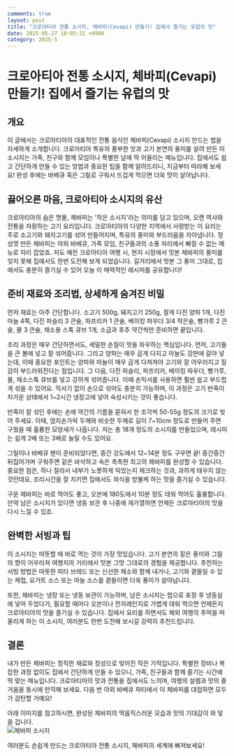 ```yaml
---
comments: true
layout: post
title: "크로아티아 전통 소시지, 체바피(Cevapi) 만들기! 집에서 즐기는 유럽의 맛"
date: 2025-05-27 10:05:31 +0900
category: 2025-5
---
```


# 크로아티아 전통 소시지, 체바피(Cevapi) 만들기! 집에서 즐기는 유럽의 맛

## 개요
이 글에서는 크로아티아의 대표적인 전통 음식인 체바피(Cevapi) 소시지 만드는 법을 자세하게 소개합니다. 크로아티아 특유의 풍부한 맛과 고기 본연의 풍미를 살려 만든 이 소시지는 가족, 친구와 함께 모임이나 특별한 날에 딱 어울리는 메뉴입니다. 집에서도 쉽고 간단하게 만들 수 있는 방법과 중요한 팁을 함께 알려드리니, 지금부터 따라해 보세요! 완성 후에는 바베큐 혹은 그릴로 구워서 뜨겁게 먹으면 더욱 맛이 살아납니다.

## 끓어오른 마음, 크로아티아 소시지의 유산
크로아티아의 숨은 명물, 체바피는 '작은 소시지'라는 의미를 담고 있으며, 오랜 역사와 전통을 자랑하는 고기 요리입니다. 크로아티아의 다양한 지역에서 사랑받는 이 요리는 주로 소고기와 돼지고기를 섞어 만들어지며, 특유의 풍미와 부드러움을 자아냅니다. 정성껏 만든 체바피는 야외 바베큐, 가족 모임, 친구들과의 소풍 자리에서 빠질 수 없는 메뉴로 자리 잡았죠. 저도 예전 크로아티아 여행 시, 현지 시장에서 맛본 체바피의 풍미를 잊지 못해 집에서도 한번 도전해 보게 되었습니다. 길거리에서 맛본 그 풍미 그대로, 집에서도 충분히 즐기실 수 있어 오늘 이 매력적인 레시피를 공유합니다!

## 준비 재료와 조리법, 상세하게 숨겨진 비밀
먼저 재료는 아주 간단합니다. 소고기 500g, 돼지고기 250g, 잘게 다진 양파 1개, 다진 마늘 4쪽, 다진 파슬리 3 큰술, 파프리카 1 큰술, 베이킹 파우더 3/4 작은술, 빵가루 2 큰술, 물 3 큰술, 채소용 스톡 큐브 1개, 소금과 후추 약간씩만 준비하면 끝입니다. 

조리 과정은 매우 간단하면서도, 세밀한 손질이 맛을 좌우하는 핵심입니다. 먼저, 고기들을 큰 볼에 넣고 잘 섞어줍니다. 그리고 양파는 매우 곱게 다지고 마늘도 강판에 갈아 넣는데, 이때 중요한 포인트는 양파와 마늘이 매우 곱게 다져져야 고기와 잘 어우러지고 질감이 부드러워진다는 점입니다. 그 다음, 다진 파슬리, 파프리카, 베이킹 파우더, 빵가루, 물, 채소스톡 큐브를 넣고 강하게 섞어줍니다. 이때 손믹서를 사용하면 훨씬 쉽고 부드럽게 섞을 수 있어요. 믹서기 없이 손으로 섞어도 충분히 가능하며, 이 과정은 고기 반죽이 차가운 상태에서 1~2시간 냉장고에 넣어 숙성시키는 것이 좋습니다. 

반죽이 잘 섞인 후에는 손에 약간의 기름을 묻혀서 한 조각씩 50-55g 정도의 크기로 빚어 주세요. 이때, 엄지손가락 두께와 비슷한 두께로 길이 7~10cm 정도로 만들어 주면 구웠을 때 훌륭한 모양새가 나옵니다. 저는 총 18개 정도의 소시지를 만들었으며, 레시피는 쉽게 2배 또는 3배로 늘릴 수도 있어요. 

그릴이나 바베큐 팬이 준비되었다면, 중간 강도에서 12~14분 정도 구우면 끝! 중간중간 뒤집어가며 구워주면 겉은 바삭하고 속은 촉촉한 최고의 체바피를 완성할 수 있습니다. 중요한 점은, 하나 잘라서 내부가 노릇하게 익었는지 체크하는 것과, 과하게 태우지 않는 것인데요, 조리시간을 잘 지키면 집에서도 외식을 방불케 하는 맛을 즐기실 수 있습니다.

구운 체바피는 바로 먹어도 좋고, 오븐에 180도에서 10분 정도 데워 먹어도 훌륭합니다. 만약 남은 소시지가 있다면 냉동 보관 후 나중에 재가열하면 언제든 크로아티아의 맛을 다시 느낄 수 있죠.

## 완벽한 서빙과 팁
이 소시지는 따뜻할 때 바로 먹는 것이 가장 맛있습니다. 고기 본연의 짙은 풍미와 그릴의 향이 어우러져 여행지의 거리에서 맛본 그맛 그대로의 경험을 제공합니다. 추천하는 서빙 방법은 따뜻한 피타 브레드 또는 신선한 채소와 함께 내거나, 고기와 곁들일 수 있는 케첩, 요거트 소스 또는 마늘 소스를 곁들이면 더욱 풍미가 살아납니다. 

또한, 체바피는 냉장 또는 냉동 보관이 가능하며, 남은 소시지는 랩으로 포장 후 냉동실에 넣어 두었다가, 필요할 때마다 오븐이나 전자레인지로 가볍게 데워 먹으면 언제든지 크로아티아의 맛을 즐기실 수 있습니다. 집에서 요리를 하면서도 해외 여행의 추억을 떠올리게 하는 이 소시지, 여러분도 한번 도전해 보시길 강력히 추천드립니다.

## 결론
내가 만든 체바피는 정직한 재료와 정성으로 빚어진 작은 기적입니다. 특별한 장비나 복잡한 과정 없이도 집에서 간단하게 만들 수 있으니, 가족, 친구들과 함께 즐기는 시간에 딱 맞는 메뉴입니다. 크로아티아의 맛과 전통을 집에서도 느끼며, 여행의 설렘과 맛의 즐거움을 동시에 만끽해 보세요. 다음 번 야외 바베큐 파티에서 이 체바피를 대접하면 모두가 감탄할 거예요!  

아래 이미지를 참고하시면, 완성된 체바피의 먹음직스러운 모습과 맛의 기대감이 와 닿을 겁니다.  
![체바피 소시지](https://www.themealdb.com/images/media/meals/vc08jn1628769553.jpg)

여러분도 손쉽게 만드는 크로아티아 전통 소시지, 체바피의 세계에 빠져보세요!